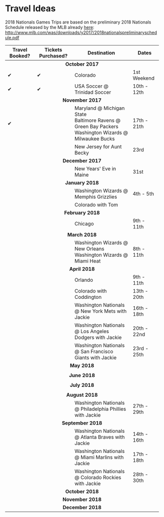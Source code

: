 # Travel Ideas

2018 Nationals Games Trips are based on the preliminary 2018 Nationals Schedule released by the MLB already <a href = 'http://www.mlb.com/was/downloads/y2017/2018nationalspreliminaryschedule.pdf'>here</a>: http://www.mlb.com/was/downloads/y2017/2018nationalspreliminaryschedule.pdf
<table>
  <tr><thead>
    <th>Travel Booked?</th><th>Tickets Purchased?</th><th align = 'center'>Destination</th><th>Dates</th>
    </thead></tr>
  <tr><td colspan = '4' align='center'><strong>October 2017</strong></td></tr>
  <tr><td>&#10004;</td><td>&#10004;</td><td>Colorado</td><td>1st Weekend</td></tr>
  <tr><td>&#10004;</td><td>&#10004;</td><td>USA Soccer @ Trinidad Soccer</td><td>10th - 12th</td></tr>
  <tr><td colspan = '4' align='center'><strong>November 2017</strong></td></tr>
  <tr><td>&#10004;</td><td></td><td>Maryland @ Michigan State<br/>Baltimore Ravens @ Green Bay Packers<br/>Washington Wizards @ Milwaukee Bucks</td><td>17th - 21th</td></tr>
  <tr><td></td><td></td><td>New Jersey for Aunt Becky</td><td>23rd</td></tr>
  <tr><td colspan = '4' align='center'><strong>December 2017</strong></td></tr>
  <tr><td></td><td></td><td>New Years' Eve in Maine</td><td>31st</td></tr>
  <tr><td colspan = '4' align='center'><strong>January 2018</strong></td></tr>
  <tr><td></td><td></td><td>Washington Wizards @ Memphis Grizzlies</td><td>4th - 5th</td></tr>
  <tr><td></td><td></td><td>Colorado with Tom</td><td></td></tr>
  <tr><td colspan = '4' align='center'><strong>February 2018</strong></td></tr>
  <tr><td></td><td></td><td>Chicago</td><td>9th - 11th</td></tr>
  <tr><td colspan = '4' align='center'><strong>March 2018</strong></td></tr>
  <tr><td></td><td></td><td>Washington Wizards @ New Orleans<br/>Washington Wizards @ Miami Heat</td><td>8th - 11th</td></tr>
  <tr><td colspan = '4' align='center'><strong>April 2018</strong></td></tr>
  <tr><td></td><td></td><td>Orlando</td><td>9th - 11th</td></tr>
  <tr><td></td><td></td><td>Colorado with Coddington</td><td>13th - 20th</td></tr>
  <tr><td></td><td></td><td>Washington Nationals @ New York Mets with Jackie</td><td>16th - 18th</td></tr>
  <tr><td></td><td></td><td>Washington Nationals @ Los Angeles Dodgers with Jackie</td><td>20th - 22nd</td></tr>
  <tr><td></td><td></td><td>Washington Nationals @ San Francisco Giants with Jackie</td><td>23rd - 25th</td></tr>
  <tr><td colspan = '4' align='center'><strong>May 2018</strong></td></tr>
  <tr><td colspan = '4'></td></tr>
  <tr><td colspan = '4' align='center'><strong>June 2018</strong></td></tr>
  <tr><td colspan = '4'></td></tr>
  <tr><td colspan = '4' align='center'><strong>July 2018</strong></td></tr>
  <tr><td colspan = '4'></td></tr>
  <tr><td colspan = '4' align='center'><strong>August 2018</strong></td></tr>
  <tr><td></td><td></td><td>Washington Nationals @ Philadelphia Phillies with Jackie</td><td>27th - 29th</td></tr>
  <tr><td colspan = '4' align='center'><strong>September 2018</strong></td></tr>
  <tr><td></td><td></td><td>Washington Nationals @ Atlanta Braves with Jackie</td><td>14th - 16th</td></tr>
  <tr><td></td><td></td><td>Washington Nationals @ Miami Marlins with Jackie</td><td>17th - 18th</td></tr>
  <tr><td></td><td></td><td>Washington Nationals @ Colorado Rockies with Jackie</td><td>28th - 30th</td></tr>
  <tr><td colspan = '4' align='center'><strong>October 2018</strong></td></tr>
  <tr><td colspan = '4' align='center'><strong>November 2018</strong></td></tr>
  <tr><td colspan = '4' align='center'><strong>December 2018</strong></td></tr>
</table>

